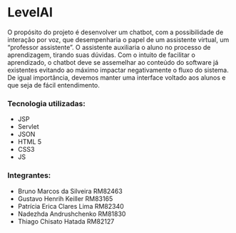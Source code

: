 # LevelAI

O propósito do projeto é desenvolver um chatbot, com a possibilidade de interação por voz, que desempenharia o papel de um assistente virtual, um “professor assistente”. O assistente auxiliaria o aluno no processo de aprendizagem, tirando suas dúvidas. Com o intuito de facilitar o aprendizado, o chatbot deve se assemelhar ao conteúdo do software já existentes evitando ao máximo impactar negativamente o fluxo do sistema. De igual importância, devemos manter uma interface voltado aos alunos e que seja de fácil entendimento.

### Tecnologia utilizadas:
* JSP
* Servlet
* JSON
* HTML 5
* CSS3
* JS
### Integrantes:
* Bruno Marcos da Silveira RM82463
* Gustavo Henrih Keiller RM83165
* Patrícia Erica Clares Lima RM82340
* Nadezhda Andrushchenko RM81830
* Thiago Chisato Hatada RM82127
